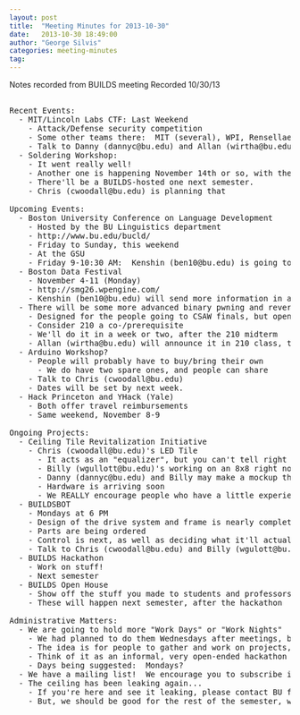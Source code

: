 ```yaml
---
layout: post
title:  "Meeting Minutes for 2013-10-30"
date:   2013-10-30 18:49:00
author: "George Silvis"
categories: meeting-minutes
tag: 
---
```


Notes recorded from BUILDS meeting
Recorded 10/30/13

<!-- more -->

<pre>

Recent Events:
  - MIT/Lincoln Labs CTF: Last Weekend
    - Attack/Defense security competition
    - Some other teams there:  MIT (several), WPI, Rensellaer, NYU Poly, Northeastern, Wellesley
    - Talk to Danny (dannyc@bu.edu) and Allan (wirtha@bu.edu) if you're curious
  - Soldering Workshop:
    - It went really well!
    - Another one is happening November 14th or so, with the ECE department
    - There'll be a BUILDS-hosted one next semester.
    - Chris (cwoodall@bu.edu) is planning that

Upcoming Events:
  - Boston University Conference on Language Development
    - Hosted by the BU Linguistics department
    - http://www.bu.edu/bucld/
    - Friday to Sunday, this weekend
    - At the GSU
    - Friday 9-10:30 AM:  Kenshin (ben10@bu.edu) is going to several talks
  - Boston Data Festival
    - November 4-11 (Monday)
    - http://smg26.wpengine.com/
    - Kenshin (ben10@bu.edu) will send more information in an email
  - There will be some more advanced binary pwning and reversing seminars
    - Designed for the people going to CSAW finals, but open to all
    - Consider 210 a co-/prerequisite
    - We'll do it in a week or two, after the 210 midterm
    - Allan (wirtha@bu.edu) will announce it in 210 class, too
  - Arduino Workshop?
    - People will probably have to buy/bring their own
      - We do have two spare ones, and people can share
    - Talk to Chris (cwoodall@bu.edu)
    - Dates will be set by next week.
  - Hack Princeton and YHack (Yale)
    - Both offer travel reimbursements
    - Same weekend, November 8-9

Ongoing Projects:
  - Ceiling Tile Revitalization Initiative
    - Chris (cwoodall@bu.edu)'s LED Tile
      - It acts as an "equalizer", but you can't tell right now because the music's muted :)
      - Billy (wgullott@bu.edu)'s working on an 8x8 right now
      - Danny (dannyc@bu.edu) and Billy may make a mockup that will look more realistic than Danny's old simulator
      - Hardware is arriving soon
      - We REALLY encourage people who have a little experience programming to design lightshows
  - BUILDSBOT
    - Mondays at 6 PM
    - Design of the drive system and frame is nearly complete
    - Parts are being ordered
    - Control is next, as well as deciding what it'll actually do
    - Talk to Chris (cwoodall@bu.edu) and Billy (wgulott@bu.edu)
  - BUILDS Hackathon
    - Work on stuff!
    - Next semester
  - BUILDS Open House
    - Show off the stuff you made to students and professors!
    - These will happen next semester, after the hackathon

Administrative Matters:
  - We are going to hold more "Work Days" or "Work Nights"
    - We had planned to do them Wednesdays after meetings, but that doesn't work for anyone...
    - The idea is for people to gather and work on projects, both ongoing and spur-of-the-moment
    - Think of it as an informal, very open-ended hackathon
    - Days being suggested:  Mondays?
  - We have a mailing list!  We encourage you to subscribe if you're interested in hearing about projects
  - The ceiling has been leaking again...
    - If you're here and see it leaking, please contact BU facilities
    - But, we should be good for the rest of the semester, we think
</pre>
